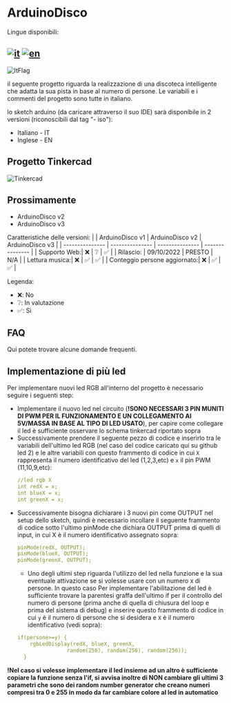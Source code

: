 # ArduinoDisco

Lingue disponibili:

[![it](https://img.shields.io/badge/lang-it-green.svg)](https://github.com/Xxyuri2005xX/ArduinoDisco/blob/master/README.it.md)
[![en](https://img.shields.io/badge/lang-en-red.svg)](https://github.com/Xxyuri2005xX/ArduinoDisco/blob/master/README.en.md)
---

![ItFlag](https://user-images.githubusercontent.com/84080587/194774644-66c6fa81-5d29-4b5c-a49f-c68afc953cde.png)

il seguente progetto riguarda la realizzazione di una discoteca intelligente che adatta la sua pista in base al numero di persone.
Le variabili e i commenti del progetto sono tutte in italiano.

lo sketch arduino (da caricare attraverso il suo IDE) sarà disponibile in 2 versioni (riconoscibili dal tag "- iso"): 
- Italiano - IT
- Inglese - EN

## Progetto Tinkercad

![Tinkercad](https://user-images.githubusercontent.com/84080587/194775403-9f35a7ad-79f5-4fea-b5dc-288bc9b9d3bb.PNG)

## Prossimamente
- ArduinoDisco v2
- ArduinoDisco v3

Caratteristiche delle versioni:
|  | ArduinoDisco v1 | ArduinoDisco v2 | ArduinoDisco v3 |
| --------------- | --------------- | --------------- | --------------- |
| Supporto Web:| ❌ | ❔ | ✅ |
| Rilascio: | 09/10/2022  | PRESTO  | N/A |
| Lettura musica:| ❌ | ✅ | ✅ |
| Conteggio persone aggiornato:| ❌ | ✅ | ✅ |

Legenda:
- ❌: No
- ❔: In valutazione
- ✅: Si

## FAQ
Qui potete trovare alcune domande frequenti.

## Implementazione di più led

Per implementare nuovi led RGB all'interno del progetto è necessario seguire i seguenti step:
- Implementare il nuovo led nel circuito (**!SONO NECESSARI 3 PIN MUNITI DI PWM PER IL FUNZIONAMENTO E UN COLLEGAMENTO AI 5V/MASSA IN BASE AL TIPO DI LED USATO**), per capire come collegare il led è sufficiente osservare lo schema tinkercad riportato sopra
- Successivamente prendere il seguente pezzo di codice e inserirlo tra le variabili dell'ultimo led RGB (nel caso del codice caricato qui su github led 2) e le altre variabili con questo frammento di codice in cui `X` rappresenta il numero identificativo del led (1,2,3,etc) e `x` il pin PWM (11,10,9,etc):
  ```yml
  //led rgb X
  int redX = x;
  int blueX = x;
  int greenX = x;
  ```
- Successivamente bisogna dichiarare i 3 nuovi pin come OUTPUT nel setup dello sketch, quindi è necessario incollare il seguente frammento di codice sotto l'ultimo pinMode che dichiara OUTPUT prima di quelli di input, in cui X è il numero identificativo assegnato sopra:
  ```yml
  pinMode(redX, OUTPUT);
  pinMode(blueX, OUTPUT);
  pinMode(greenX, OUTPUT);
  ```
  - Uno degli ultimi step riguarda l'utilizzo del led nella funzione e la sua eventuale attivazione se si volesse usare con un numero x di persone. In questo caso Per implementare l'abilitazione del led è sufficiente trovare la parentesi graffa dell'ultimo if per il controllo del numero di persone (prima anche di quella di chiusura del loop e prima del sistema di debug) e inserire questo frammento di codice in cui `y` è il numero di persone che si desidera e `X` è il numero identificativo (vedi sopra):
  ```yml
  if(persone>=y) {
      rgbLedDisplay(redX, blueX, greenX, 
                  random(256), random(256), random(256));
    }
  ```
**!Nel caso si volesse implementare il led insieme ad un altro è sufficiente copiare la funzione senza l'if, si avvisa inoltre di NON cambiare gli ultimi 3 parametri che sono dei random number generator che creano numeri compresi tra 0 e 255 in modo da far cambiare colore al led in automatico**
